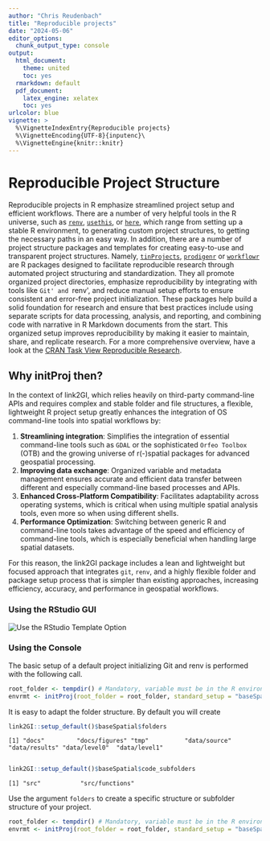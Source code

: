 ```yaml
---
author: "Chris Reudenbach"
title: "Reproducible projects"
date: "2024-05-06"
editor_options:
  chunk_output_type: console
output:
  html_document: 
    theme: united
    toc: yes
  rmarkdown: default
  pdf_document:
    latex_engine: xelatex
    toc: yes
urlcolor: blue
vignette: >
  %\VignetteIndexEntry{Reproducible projects}
  %\VignetteEncoding{UTF-8}{inputenc}\
  %\VignetteEngine{knitr::knitr}
---
```




# Reproducible Project Structure

Reproducible projects in R emphasize streamlined project setup and efficient workflows. There are a number of very helpful tools in the R universe, such as [`renv`](https://cran.r-project.org/package=renv), [`usethis`](https://cran.r-project.org/package=usethis), or [`here`](https://cran.r-project.org/package=here), which range from setting up a stable R environment, to generating custom project structures, to getting the necessary paths in an easy way. In addition, there are a number of project structure packages and templates for creating easy-to-use and transparent project structures. Namely, [`tinProjects`](https://cran.r-project.org/package=tinyProject), [`prodigenr`](https://cran.r-project.org/package=prodigenr) or [`workflowr`](https://cran.r-project.org/package=workflowr) are R packages designed to facilitate reproducible research through automated project structuring and standardization. They all promote organized project directories, emphasize reproducibility by integrating with tools like `Git' and `renv', and reduce manual setup efforts to ensure consistent and error-free project initialization. These packages help build a solid foundation for research and ensure that best practices include using separate scripts for data processing, analysis, and reporting, and combining code with narrative in R Markdown documents from the start. This organized setup improves reproducibility by making it easier to maintain, share, and replicate research. For a more comprehensive overview, have a look at the [ CRAN Task View Reproducible Research](https://CRAN.R-project.org/view=ReproducibleResearch).

## Why initProj then?
In the context of link2GI, which relies heavily on third-party command-line APIs and requires complex and stable folder and file structures, a flexible, lightweight R project setup greatly enhances the integration of OS command-line tools into spatial workflows by:
 
1. **Streamlining integration**: Simplifies the integration of essential command-line tools such as `GDAL` or the sophisticated `Orfeo Toolbox` (OTB) and the growing universe of r(-)spatial packages for advanced geospatial processing.
2. **Improving data exchange**: Organized variable and metadata management ensures accurate and efficient data transfer between different and especially command-line based processes and APIs.
3. **Enhanced Cross-Platform Compatibility**: Facilitates adaptability across operating systems, which is critical when using multiple spatial analysis tools, even more so when using different shells.
4. **Performance Optimization**: Switching between generic R and command-line tools takes advantage of the speed and efficiency of command-line tools, which is especially beneficial when handling large spatial datasets.

For this reason, the link2GI package includes a lean and lightweight but focused approach that integrates `git`, `renv`, and a highly flexible folder and package setup process that is simpler than existing approaches, increasing efficiency, accuracy, and performance in geospatial workflows.

### Using the RStudio GUI

![Use the RStudio Template Option](https://raw.githubusercontent.com/r-spatial/link2GI/master/figures/usegui.gif)

### Using the Console

The basic setup of a default project initializing Git and renv is performed with the following call. 

```R
root_folder <- tempdir() # Mandatory, variable must be in the R environment.
envrmt <- initProj(root_folder = root_folder, standard_setup = "baseSpatial")

```

It is easy to adapt the folder structure. By default you will create 
```R
link2GI::setup_default()$baseSpatial$folders
```
`[1] "docs"         "docs/figures" "tmp"          "data/source"  "data/results" "data/level0"  "data/level1" `

```R

link2GI::setup_default()$baseSpatial$code_subfolders

```

`[1] "src"           "src/functions"`

Use the argument `folders` to create a specific structure or subfolder structure of your project. 

```R
root_folder <- tempdir() # Mandatory, variable must be in the R environment.
envrmt <- initProj(root_folder = root_folder, standard_setup = "baseSpatial",folders = c("data/rawdata/provider1/", "docs/quarto/"))
```


